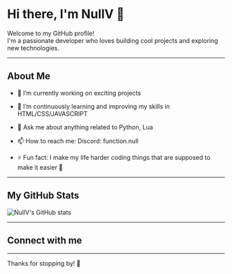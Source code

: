 # Hi there, I'm NullV 👋

Welcome to my GitHub profile!  
I'm a passionate developer who loves building cool projects and exploring new technologies.

---

## About Me

- 🔭 I’m currently working on exciting projects
- 🌱 I’m continuously learning and improving my skills in HTML/CSS/JAVASCRIPT
- 💬 Ask me about anything related to Python, Lua
- 📫 How to reach me: Discord: function.null

- ⚡ Fun fact: I make my life harder coding things that are supposed to make it easier 🤣

---

## My GitHub Stats

![NullV's GitHub stats](https://github-readme-stats.vercel.app/api?username=NullV&show_icons=true&theme=radical)

---

## Connect with me



---

Thanks for stopping by! 🚀
